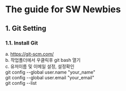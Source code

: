 # The guide for SW Newbies

## 1. Git Setting
### 1.1. Install Git
a. https://git-scm.com/  
b. 작업폴더에서 우클릭후 git bash 열기  
c. 유저이름 및 이메일 설정, 설정확인  
git config --global user.name "your_name"  
git config --global user.email "your_email"   
git config --list
